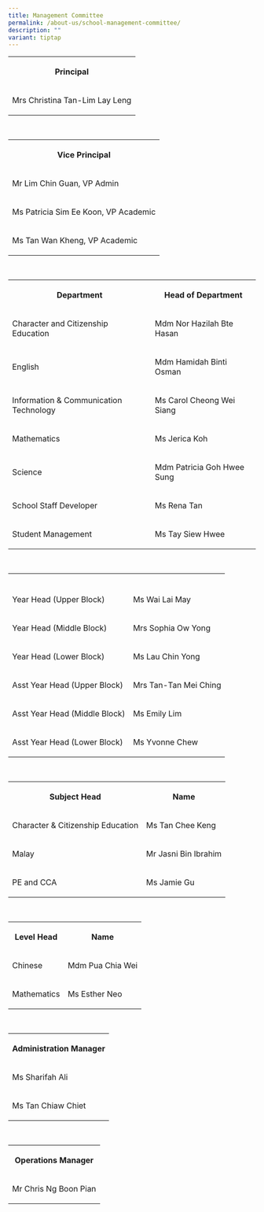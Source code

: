 ```yaml
---
title: Management Committee
permalink: /about-us/school-management-committee/
description: ""
variant: tiptap
---
```

<table><tbody><tr><th rowspan="1" colspan="1"><p>Principal</p></th></tr><tr><td rowspan="1" colspan="1"><p>Mrs Christina Tan-Lim Lay Leng</p></td></tr></tbody></table><p><br></p><table><tbody><tr><th rowspan="1" colspan="1"><p>Vice Principal</p></th></tr><tr><td rowspan="1" colspan="1"><p>Mr Lim Chin Guan, VP Admin</p></td></tr><tr><td rowspan="1" colspan="1"><p>Ms Patricia Sim Ee Koon, VP Academic</p></td></tr><tr><td rowspan="1" colspan="1"><p>Ms Tan Wan Kheng, VP Academic</p></td></tr></tbody></table><p><br></p><table><tbody><tr><th rowspan="1" colspan="1"><p>Department</p></th><th rowspan="1" colspan="1"><p>Head of Department</p></th></tr><tr><td rowspan="1" colspan="1"><p>Character and Citizenship Education</p></td><td rowspan="1" colspan="1"><p>Mdm Nor Hazilah Bte Hasan</p></td></tr><tr><td rowspan="1" colspan="1"><p>English</p></td><td rowspan="1" colspan="1"><p>Mdm Hamidah Binti Osman</p></td></tr><tr><td rowspan="1" colspan="1"><p>Information &amp; Communication Technology</p></td><td rowspan="1" colspan="1"><p>Ms Carol Cheong Wei Siang</p></td></tr><tr><td rowspan="1" colspan="1"><p>Mathematics</p></td><td rowspan="1" colspan="1"><p>Ms Jerica Koh</p></td></tr><tr><td rowspan="1" colspan="1"><p>Science</p></td><td rowspan="1" colspan="1"><p>Mdm Patricia Goh Hwee Sung</p></td></tr><tr><td rowspan="1" colspan="1"><p>School Staff Developer</p></td><td rowspan="1" colspan="1"><p>Ms Rena Tan</p></td></tr><tr><td rowspan="1" colspan="1"><p>Student Management</p></td><td rowspan="1" colspan="1"><p>Ms Tay Siew Hwee</p></td></tr></tbody></table><p><br></p><table><tbody><tr><th rowspan="1" colspan="1"><p></p></th><th rowspan="1" colspan="1"><p></p></th></tr><tr><td rowspan="1" colspan="1"><p>Year Head (Upper Block)</p></td><td rowspan="1" colspan="1"><p>Ms Wai Lai May</p></td></tr><tr><td rowspan="1" colspan="1"><p>Year Head (Middle Block)</p></td><td rowspan="1" colspan="1"><p>Mrs Sophia Ow Yong</p></td></tr><tr><td rowspan="1" colspan="1"><p>Year Head (Lower Block)</p></td><td rowspan="1" colspan="1"><p>Ms Lau Chin Yong</p></td></tr><tr><td rowspan="1" colspan="1"><p>Asst Year Head (Upper Block)</p></td><td rowspan="1" colspan="1"><p>Mrs Tan-Tan Mei Ching</p></td></tr><tr><td rowspan="1" colspan="1"><p>Asst Year Head (Middle Block)</p></td><td rowspan="1" colspan="1"><p>Ms Emily Lim</p></td></tr><tr><td rowspan="1" colspan="1"><p>Asst Year Head (Lower Block)</p></td><td rowspan="1" colspan="1"><p>Ms Yvonne Chew</p></td></tr></tbody></table><p><br></p><table><tbody><tr><th rowspan="1" colspan="1"><p>Subject Head</p></th><th rowspan="1" colspan="1"><p>Name</p></th></tr><tr><td rowspan="1" colspan="1"><p>Character &amp; Citizenship Education</p></td><td rowspan="1" colspan="1"><p>Ms Tan Chee Keng</p></td></tr><tr><td rowspan="1" colspan="1"><p>Malay</p></td><td rowspan="1" colspan="1"><p>Mr Jasni Bin Ibrahim</p></td></tr><tr><td rowspan="1" colspan="1"><p>PE and CCA</p></td><td rowspan="1" colspan="1"><p>Ms Jamie Gu</p></td></tr></tbody></table><p><br></p><table><tbody><tr><th rowspan="1" colspan="1"><p>Level Head</p></th><th rowspan="1" colspan="1"><p>Name</p></th></tr><tr><td rowspan="1" colspan="1"><p>Chinese</p></td><td rowspan="1" colspan="1"><p>Mdm Pua Chia Wei</p></td></tr><tr><td rowspan="1" colspan="1"><p>Mathematics</p></td><td rowspan="1" colspan="1"><p>Ms Esther Neo</p></td></tr></tbody></table><p><br></p><table><tbody><tr><th rowspan="1" colspan="1"><p>Administration Manager</p></th></tr><tr><td rowspan="1" colspan="1"><p>Ms Sharifah Ali</p></td></tr><tr><td rowspan="1" colspan="1"><p>Ms Tan Chiaw Chiet</p></td></tr></tbody></table><p><br></p><table><tbody><tr><th rowspan="1" colspan="1"><p>Operations Manager</p></th></tr><tr><td rowspan="1" colspan="1"><p>Mr Chris Ng Boon Pian</p></td></tr></tbody></table><p></p>